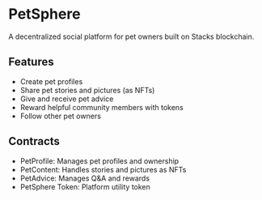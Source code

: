 # PetSphere
A decentralized social platform for pet owners built on Stacks blockchain.

## Features
- Create pet profiles
- Share pet stories and pictures (as NFTs)
- Give and receive pet advice
- Reward helpful community members with tokens
- Follow other pet owners

## Contracts
- PetProfile: Manages pet profiles and ownership
- PetContent: Handles stories and pictures as NFTs
- PetAdvice: Manages Q&A and rewards
- PetSphere Token: Platform utility token
